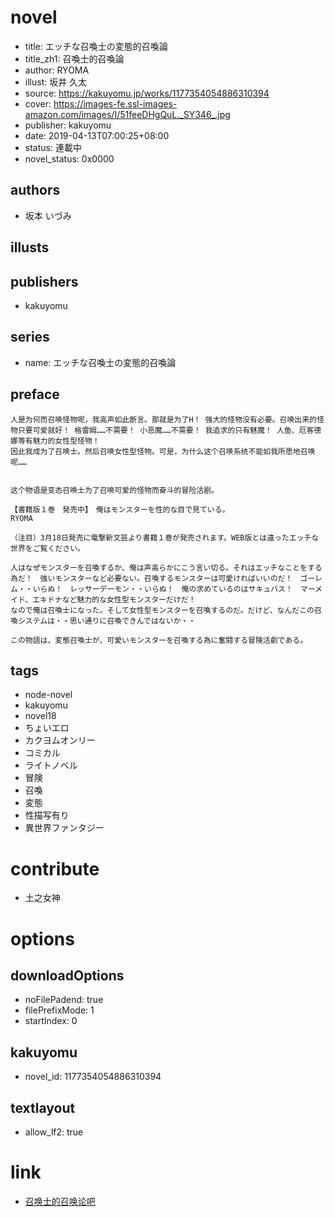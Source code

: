 # novel

- title: エッチな召喚士の変態的召喚論
- title_zh1: 召喚士的召喚論
- author: RYOMA
- illust: 坂井 久太
- source: https://kakuyomu.jp/works/1177354054886310394
- cover: https://images-fe.ssl-images-amazon.com/images/I/51feeDHgQuL._SY346_.jpg
- publisher: kakuyomu
- date: 2019-04-13T07:00:25+08:00
- status: 連載中
- novel_status: 0x0000

## authors

- 坂本 いづみ

## illusts


## publishers

- kakuyomu

## series

- name: エッチな召喚士の変態的召喚論

## preface


```
人是为何而召唤怪物呢，我高声如此断言。那就是为了H！ 强大的怪物没有必要。召唤出来的怪物只要可爱就好！ 格雷姆……不需要！ 小恶魔……不需要！ 我追求的只有魅魔！ 人鱼、厄客德娜等有魅力的女性型怪物！
因此我成为了召唤士。然后召唤女性型怪物。可是，为什么这个召唤系统不能如我所愿地召唤呢……


这个物语是变态召唤士为了召唤可爱的怪物而奋斗的冒险活剧。

【書籍版１巻　発売中】　俺はモンスターを性的な目で見ている。
RYOMA

（注目）3月18日発売に電撃新文芸より書籍１巻が発売されます。WEB版とは違ったエッチな世界をご覧ください。

人はなぜモンスターを召喚するか、俺は声高らかにこう言い切る。それはエッチなことをする為だ！　強いモンスターなど必要ない。召喚するモンスターは可愛ければいいのだ！　ゴーレム・・いらぬ！　レッサーデーモン・・いらぬ！　俺の求めているのはサキュバス！　マーメイド、エキドナなど魅力的な女性型モンスターだけだ！
なので俺は召喚士になった。そして女性型モンスターを召喚するのだ。だけど、なんだこの召喚システムは・・思い通りに召喚できんではないか・・

この物語は、変態召喚士が、可愛いモンスターを召喚する為に奮闘する冒険活劇である。
```

## tags

- node-novel
- kakuyomu
- novel18
- ちょいエロ
- カクヨムオンリー
- コミカル
- ライトノベル
- 冒険
- 召喚
- 変態
- 性描写有り
- 異世界ファンタジー

# contribute

- 土之女神

# options

## downloadOptions

- noFilePadend: true
- filePrefixMode: 1
- startIndex: 0

## kakuyomu

- novel_id: 1177354054886310394

## textlayout

- allow_lf2: true

# link

- [召唤士的召唤论吧](https://tieba.baidu.com/f?kw=%E5%8F%AC%E5%94%A4%E5%A3%AB%E7%9A%84%E5%8F%AC%E5%94%A4%E8%AE%BA&ie=utf-8 "召唤士的召唤论")

